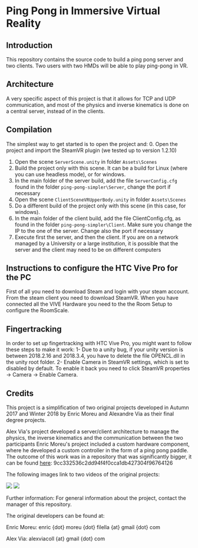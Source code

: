 




# Ping Pong in Immersive Virtual Reality

## Introduction
This repository contains the source code to build a ping pong server and two clients.
Two users with two HMDs will be able to play ping-pong in VR.

## Architecture

A very specific aspect of this project is that it allows for TCP and UDP communication, 
and most of the physics and inverse kinematics is done on a central server, instead of in the clients.

## Compilation

The simplest way to get started is to open the project and:
0. Open the project and import the SteamVR plugin (we tested up to version 1.2.10)
1. Open the scene `ServerScene.unity` in folder `Assets\Scenes`
2. Build the project only with this scene. It can be a build for Linux (where you can use headless mode), or for windows.
3. In the main folder of the server build, add the file `ServerConfig.cfg` found in the folder `ping-pong-simpler\Server`, change the port if necessary
4. Open the scene `ClientSceneVRUpperBody.unity` in folder `Assets\Scenes`
5. Do a different build of the project only with this scene (in this case, for windows).
6. In the main folder of the client build, add the file ClientConfig.cfg, as found in the folder `ping-pong-simpler\Client`. Make sure you change the IP to the one of the server. Change also the port if necessary
7. Execute first the server, and then the client. If you are on a network managed by a University or a large institution, it is possible that the server and the client may need to be on different computers

## Instructions to configure the HTC Vive Pro for the PC

First of all you need to download Steam and login with your steam account.
From the steam client you need to download SteamVR.
When you have connected all the VIVE Hardware you need to the the Room Setup to configure the RoomScale.


## Fingertracking

In order to set up fingertracking with HTC Vive Pro, you might want to follow these steps to make it work:
1- Due to a unity bug, if your unity version is between 2018.2.16 and 2018.3.4, you have to delete the file OPENCL.dll in the unity root folder.
2- Enable Camera in SteamVR settings, which is set to disabled by default. To enable it back you need to click SteamVR properties -> Camera -> Enable Camera.



## Credits

This project is a simplification of two original projects developed in Autumn 2017 and Winter 2018 by Enric Moreu and Alexandre Via 
as their final degree projects.


Alex Via's project developed a server/client architecture to manage the physics, the inverse kinematics and the communication between the two participants
Enric Moreu's project included a custom hardware component, where he developed a custom controller in the form of a ping pong paddle.
The outcome of this work was in a repository that was significantly bigger, it can be found [here](https://github.com/joanllobera/ping-pong/tree/9cc332536c2dd94f4f0cca1db427304f96764126): 
9cc332536c2dd94f4f0cca1db427304f96764126


The following images link to two videos of the original projects:

[![](http://img.youtube.com/vi/judXWQkDd5E/0.jpg)](http://www.youtube.com/watch?v=judXWQkDd5E "ping pong with IK")
[![](http://img.youtube.com/vi/QxPiP0HnYJk/0.jpg)](http://www.youtube.com/watch?v=QxPiP0HnYJk "ping pong HDK")

Further information:
For general information about the project, contact the manager of this repository.

The original developers can be found at:

Enric Moreu:	enric {dot} moreu {dot} filella {at} gmail {dot} com

Alex Via:  alexviacoll {at} gmail {dot} com
